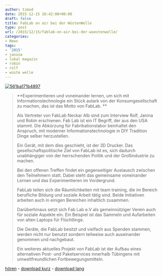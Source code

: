 ```yaml
---
author: timod
date: 2015-12-15 16:42:00+00:00
draft: false
title: FabLab on air bei der WüstenWelle
type: post
url: /2015/12/15/fablab-on-air-bei-der-wuestenwelle/
categories:
- News
tags:
- '2015'
- janina
- lokal magazin
- robin
- rolf
- wüste welle
---
```


[![561ba171b4897](https://www.fablab-neckar-alb.org/wp-content/uploads/2016/01/561ba171b4897.jpg)
](https://www.fablab-neckar-alb.org/wp-content/uploads/2016/01/561ba171b4897.jpg)


<blockquote>**Experimentieren und voneinander lernen, um sich mit Informationstechnologie ein Stück autark von der Konsumgesellschaft zu machen, das ist das Motto von FabLab. **

Als Vertreter von FabLab Neckar Alb sind zum Interview Rolf, Janina und Robin erschienen. Fab Lab ist ein IT Begriff, der aus den USA stammt. Die Abkürzung für Fabrikationslabor beinhaltet den Anspruch, mit moderner Informationstechnologie in DIY Tradition Dinge selber herzustellen.

Ein Gerät, mit dem dies geschieht, ist der 3D Drucker. Das gesellschaftspolitische Ziel von FabLab ist es, sich dadurch unabhängiger von der herrschenden Politik und der Großindustrie zu machen.

Bei den offenen Treffen findet ein gegenseitiger Austausch zwischen den Teilnehmern statt. Dabei steht das gemeinsame voneinander Lernen und das Experimentieren im Vordergrund.

FabLab teilen sich die Räumlichkeiten mit team training, die im Bereich berufliche Bildung und soziale Arbeit tätig sind. Beide Initiativen arbeiten auch in einigen Bereichen inhaltlich zusammen.

Darüberhinaus setzt sich Fab Lab e.V als gemeinnütziger Verein auch für soziale Aspekte ein. Ein Beispiel ist das Sammeln und Aufarbeiten von alten Laptops für Flüchtlinge.

Die Geräte, die FabLab besitzt und vielfach aus Spenden stammen, werden nicht nur benutzt sondern teilweise auch auseinander genommen und nachgebaut.

Ein weiteres aktuelles Projekt von FabLab ist der Aufbau eines alternativen Post- und Paketservices innerhalb Tübingens mit umweltfreundlichen Fortbewegungsmitteln.</blockquote>


[hören](http://www.wueste-welle.de/redaktion/view/id/25/tab/weblog/article/46195/Fab_Lab_Neckar-Alb.html) - [download kurz](http://www.wueste-welle.de/mp3/46195_Fab_Lab_kurz.mp3) - [download lang](http://www.wueste-welle.de/mp3/46195_Fab_Lab.mp3)
